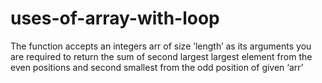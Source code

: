 # uses-of-array-with-loop
The function accepts an integers arr of size ’length’ as its arguments you are required to return the sum of second largest largest element from the even positions and second smallest from the odd position of given ‘arr’
